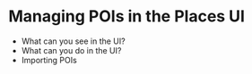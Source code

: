 # Managing POIs in the Places UI

* What can you see in the UI?
* What can you do in the UI?
* Importing POIs

